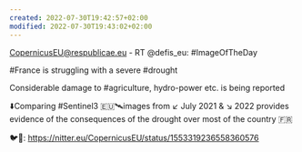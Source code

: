 ```yaml
---
created: 2022-07-30T19:42:57+02:00
modified: 2022-07-30T19:43:02+02:00
---
```


CopernicusEU@respublicae.eu - RT @defis_eu: #ImageOfTheDay

#France is struggling with a severe #drought

Considerable damage to #agriculture, hydro-power etc. is being reported

⬇️Comparing #Sentinel3 🇪🇺🛰️images from ↙️ July 2021 & ↘️ 2022 provides evidence of the consequences of the drought over most of the country 🇫🇷 

🐦🔗: https://nitter.eu/CopernicusEU/status/1553319236558360576
